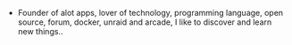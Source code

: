 - Founder of alot apps, lover of technology, programming language, open source, forum, docker, unraid and arcade, I like to discover and learn new things..
  <br>




























































































































































































































































































































































































































































































































































































































































































































































































































































































































































































































































































































































































































































































































































































































































































































































































































































































































































































































































































































































































































































































































































































































































































































































































































































































































































































































































































































































































































































































































































































































































































































































































































































































































































































































































































































































































































































